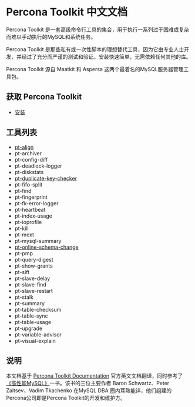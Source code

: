 # Percona Toolkit 中文文档

Percona Toolkit 是一套高级命令行工具的集合，用于执行一系列过于困难或复杂而难以手动执行的MySQL和系统任务。

Percona Toolkit 是那些私有或一次性脚本的理想替代工具，因为它由专业人士开发，并经过了充分而严谨的测试和验证。安装快速简单，无需依赖任何其他的库。

Percona Toolkit 源自 Maatkit 和 Aspersa 这两个最着名的MySQL服务器管理工具包。

## 获取 Percona Toolkit

* [安装](Installation.md)

## 工具列表

* [pt-align](pt-align.md)
* pt-archiver
* pt-config-diff 
* pt-deadlock-logger
* pt-diskstats
* [pt-duplicate-key-checker](pt-duplicate-key-checker.md)
* pt-fifo-split
* pt-find
* pt-fingerprint
* pt-fk-error-logger
* pt-heartbeat
* pt-index-usage
* pt-ioprofile
* pt-kill
* pt-mext
* pt-mysql-summary
* [pt-online-schema-change](pt-online-schema-change.md)
* pt-pmp
* pt-query-digest
* pt-show-grants
* pt-sift
* pt-slave-delay
* pt-slave-find
* pt-slave-restart
* pt-stalk
* pt-summary
* pt-table-checksum
* pt-table-sync
* pt-table-usage
* pt-upgrade
* pt-variable-advisor
* pt-visual-explain

## 说明

本文档基于 [Percona Toolkit Documentation](https://www.percona.com/doc/percona-toolkit) 官方英文文档翻译，同时参考了[《高性能MySQL》](http://shop.oreilly.com/product/0636920022343.do)一书。该书的三位主要作者 Baron Schwartz、Peter Zaitsev、Vadim Tkachenko 在MySQL DBA 圈内耳熟能详，他们组建的Percona公司即是Percona Toolkit的开发和维护方。